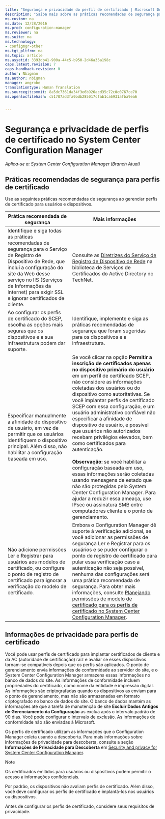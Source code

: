```yaml
---
title: "Segurança e privacidade do perfil de certificado | Microsoft Docs"
description: "Saiba mais sobre as práticas recomendadas de segurança para gerenciar perfis de certificado para usuários e dispositivos no System Center Configuration Manager."
ms.custom: na
ms.date: 12/28/2016
ms.prod: configuration-manager
ms.reviewer: na
ms.suite: na
ms.technology:
- configmgr-other
ms.tgt_pltfrm: na
ms.topic: article
ms.assetid: 3393db41-900a-44c5-b950-2d46a35a198c
caps.latest.revision: 7
caps.handback.revision: 0
author: Nbigman
ms.author: nbigman
manager: angrobe
translationtype: Human Translation
ms.sourcegitcommit: 8a5dc7361da34f3e6b926acd35c72c0c0767ce70
ms.openlocfilehash: c51787ad3fa0bdb285017cfab1ca6931afba9ea6


---
```

# <a name="security-and-privacy-for-certificate-profiles-in-system-center-configuration-manager"></a>Segurança e privacidade de perfis de certificado no System Center Configuration Manager

*Aplica-se a: System Center Configuration Manager (Branch Atual)*


##  <a name="security-best-practices-for-certificate-profiles"></a>Práticas recomendadas de segurança para perfis de certificado  
 Use as seguintes práticas recomendadas de segurança ao gerenciar perfis de certificado para usuários e dispositivos.  

|Prática recomendada de segurança|Mais informações|  
|----------------------------|----------------------|  
|Identifique e siga todas as práticas recomendadas de segurança para o Serviço de Registro de Dispositivo de Rede, que inclui a configuração do site da Web desse serviço no IIS (Serviços de Informações da Internet) para exigir SSL e ignorar certificados de cliente.|Consulte as [Diretrizes do Serviço de Registro de Dispositivo de Rede](http://go.microsoft.com/fwlink/p/?LinkId=309016) na biblioteca de Serviços de Certificados do Active Directory no TechNet.|  
|Ao configurar os perfis de certificado do SCEP, escolha as opções mais seguras que os dispositivos e a sua infraestrutura podem dar suporte.|Identifique, implemente e siga as práticas recomendadas de segurança que foram sugeridas para os dispositivos e a infraestrutura.|  
|Especificar manualmente a afinidade de dispositivo de usuário, em vez de permitir que os usuários identifiquem o dispositivo principal. Além disso, não habilitar a configuração baseada em uso.|Se você clicar na opção **Permitir a inscrição de certificados apenas no dispositivo primário do usuário** em um perfil de certificado SCEP, não considere as informações coletadas dos usuários ou do dispositivo como autoritativas. Se você implantar perfis de certificado SCEP com essa configuração, e um usuário administrativo confiável não especificar a afinidade de dispositivo de usuário, é possível que usuários não autorizados recebam privilégios elevados, bem como certificados para autenticação.<br /><br /> **Observação:** se você habilitar a configuração baseada em uso, essas informações serão coletadas usando mensagens de estado que não são protegidas pelo System Center Configuration Manager. Para ajudar a reduzir essa ameaça, use IPsec ou assinatura SMB entre computadores cliente e o ponto de gerenciamento.|  
|Não adicione permissões Ler e Registrar para usuários aos modelos de certificado, ou configure o ponto de registro de certificado para ignorar a verificação do modelo de certificado.|Embora o Configuration Manager dê suporte à verificação adicional, se você adicionar as permissões de segurança Ler e Registrar para os usuários e se puder configurar o ponto de registro de certificado para pular essa verificação caso a autenticação não seja possível, nenhuma das configurações será uma prática recomendada de segurança. Para obter mais informações, consulte [Planejando permissões de modelo de certificado para os perfis de certificado no System Center Configuration Manager](../../protect/plan-design/planning-for-certificate-template-permissions.md).|  

## <a name="privacy-information-for-certificate-profiles"></a>Informações de privacidade para perfis de certificado  
 Você pode usar perfis de certificado para implantar certificados de cliente e da AC (autoridade de certificação) raiz e avaliar se esses dispositivos tornam-se compatíveis depois que os perfis são aplicados. O ponto de gerenciamento envia informações de conformidade ao servidor do site, e o System Center Configuration Manager armazena essas informações no banco de dados do site. As informações de conformidade incluem propriedades do certificado, como nome da entidade e impressão digital. As informações são criptografadas quando os dispositivos as enviam para o ponto de gerenciamento, mas não são armazenadas em formato criptografado no banco de dados do site. O banco de dados mantém as informações até que a tarefa de manutenção de site **Excluir Dados Antigos de Gerenciamento da Configuração** as exclua após o intervalo padrão de 90 dias. Você pode configurar o intervalo de exclusão. As informações de conformidade não são enviadas à Microsoft.  

 Os perfis de certificado utilizam as informações que o Configuration Manager coleta usando a descoberta. Para mais informações sobre informações de privacidade para descoberta, consulte a seção **Informações de Privacidade para Descoberta** em [Security and privacy for System Center Configuration Manager](../../core/plan-design/security/security-and-privacy.md).  

> [!NOTE]  
>  Os certificados emitidos para usuários ou dispositivos podem permitir o acesso a informações confidenciais.  

 Por padrão, os dispositivos não avaliam perfis de certificado. Além disso, você deve configurar os perfis de certificado e implantá-los nos usuários ou dispositivos.  

 Antes de configurar os perfis de certificado, considere seus requisitos de privacidade.  



<!--HONumber=Dec16_HO5-->


